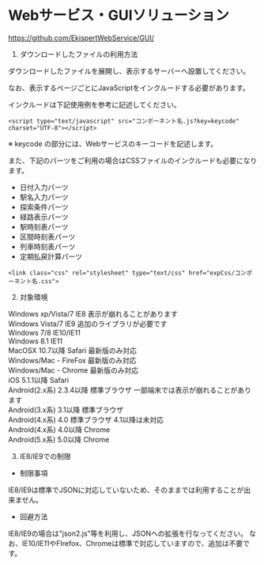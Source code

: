 # Webサービス・GUIソリューション

https://github.com/EkispertWebService/GUI/

1. ダウンロードしたファイルの利用方法

ダウンロードしたファイルを展開し、表示するサーバーへ設置してください。

なお、表示するページごとにJavaScriptをインクルードする必要があります。

インクルードは下記使用例を参考に記述してください。 

`<script type="text/javascript" src="コンポーネント名.js?key=keycode" charset="UTF-8"></script>`

※ keycode の部分には、Webサービスのキーコードを記述します。

また、下記のパーツをご利用の場合はCSSファイルのインクルードも必要になります。

* 日付入力パーツ
* 駅名入力パーツ
* 探索条件パーツ
* 経路表示パーツ
* 駅時刻表パーツ
* 区間時刻表パーツ
* 列車時刻表パーツ
* 定期払戻計算パーツ

`<link class="css" rel="stylesheet" type="text/css" href="expCss/コンポーネント名.css">`

2. 対象環境

Windows  xp/Vista/7  IE8  表示が崩れることがあります  
Windows  Vista/7  IE9  追加のライブラリが必要です  
Windows  7/8  IE10/IE11   
Windows  8.1  IE11   
MacOSX  10.7以降  Safari  最新版のみ対応  
Windows/Mac  -  FireFox  最新版のみ対応  
Windows/Mac  -  Chrome  最新版のみ対応  
iOS  5.1.1以降  Safari   
Android(2.x系)  2.3.4以降  標準ブラウザ  一部端末では表示が崩れることがあります  
Android(3.x系)  3.1以降  標準ブラウザ   
Android(4.x系)  4.0  標準ブラウザ  4.1以降は未対応  
Android(4.x系)  4.0以降  Chrome  
Android(5.x系)  5.0以降  Chrome  

3. IE8/IE9での制限

* 制限事項

IE8/IE9は標準でJSONに対応していないため、そのままでは利用することが出来ません。 

* 回避方法 

IE8/IE9の場合は"json2.js"等を利用し、JSONへの拡張を行なってください。 なお、IE10/IE11やFIrefox、Chromeは標準で対応していますので、追加は不要です。 
